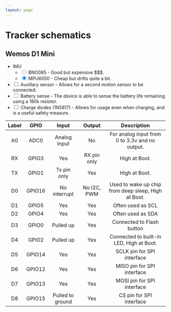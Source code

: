 ```yaml
---
layout: page
---
```


# Tracker schematics

## Wemos D1 Mini

* IMU
  - <input id="bno" type="radio" name="d1-imu" value="bno"> <label for="bno">BNO085</label> - Good but expensive $$$.
  - <input id="mpu" type="radio" name="d1-imu" value="mpu" checked="checked"> <label for="mpu">MPU6050</label> - Cheap but drifts quite a bit.
* <input id="d1-aux" type="checkbox" name="d1-aux"> <label for="d1-aux">Auxillary sensor</label> - Allows for a second motion sensor to be connected.
* <input id="d1-battery-sense" type="checkbox" name="d1-battery-sense"> <label for="d1-battery-sense">Battery sense</label> - The device is able to sense the battery life remaining using a 180k resistor.
* <input id="d1-charge-diodes" type="checkbox" name="d1-charge-diodes"> <label for="d1-charge-diodes">Charge diodes (1N5817)</label> - Allows for usage even when charging, and is a useful safety measure.

<div class="chip" id="d1" style="position: relative; width: 100%;"></div>

| Label |  GPIO  |       Input      |    Output   |                     Description                     |
|:-----:|:------:|:----------------:|:-----------:|:---------------------------------------------------:|
| A0    | ADC0   | Analog Input     | No          | For analog input from 0 to 3.3v and no output.      |
| RX    | GPIO3  | Yes              | RX pin only | High at Boot.                                       |
| TX    | GPIO1  | Tx pin only      | Yes         | High at Boot.                                       |
| D0    | GPIO16 | No interrupt     | No I2C, PWM | Used to wake up chip from deep sleep, High at Boot. |
| D1    | GPIO5  | Yes              | Yes         | Often used as SCL                                   |
| D2    | GPIO4  | Yes              | Yes         | Often used as SDA                                   |
| D3    | GPIO0  | Pulled up        | Yes         | Connected to Flash button                           |
| D4    | GPIO2  | Pulled up        | Yes         | Connected to built-in LED, High at Boot.            |
| D5    | GPIO14 | Yes              | Yes         | SCLK pin for SPI interface                          |
| D6    | GPIO12 | Yes              | Yes         | MISO pin for SPI interface                          |
| D7    | GPIO13 | Yes              | Yes         | MOSI pin for SPI interface                          |
| D8    | GPIO15 | Pulled to ground | Yes         | CS pin for SPI interface                            |

<script src="assets/js/schematics.js"></script>
